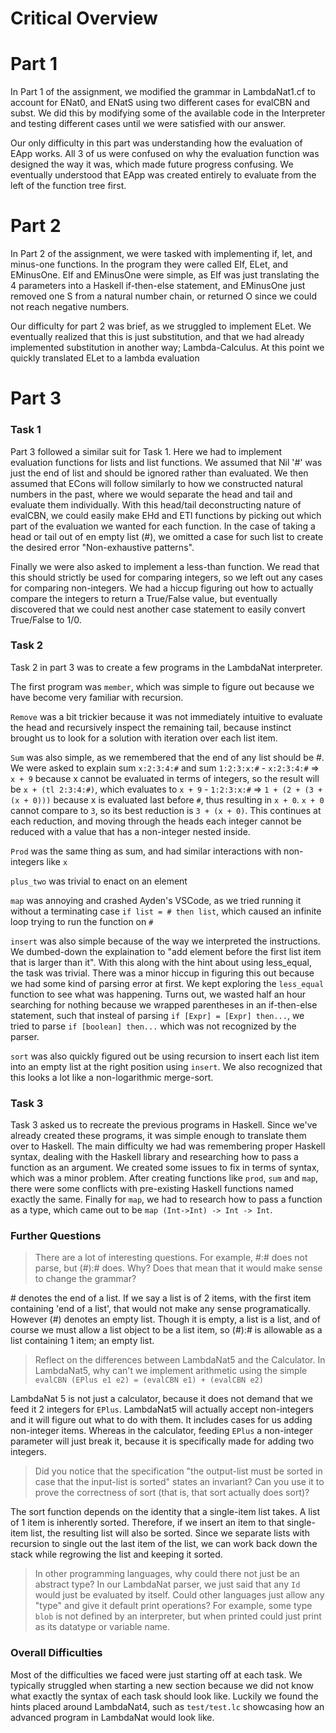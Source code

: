 # Critical Overview

# Part 1
In Part 1 of the assignment, we modified the grammar in LambdaNat1.cf to account for ENat0, and ENatS using two different cases for evalCBN and subst. We did this by modifying some of the available code in the Interpreter and testing different cases until we were satisfied with our answer. 

Our only difficulty in this part was understanding how the evaluation of EApp works. All 3 of us were confused on why the evaluation function was designed the way it was, which made future progress confusing. We eventually understood that EApp was created entirely to evaluate from the left of the function tree first.

# Part 2
In Part 2 of the assignment, we were tasked with implementing if, let, and minus-one functions. In the program they were called EIf, ELet, and EMinusOne. EIf and EMinusOne were simple, as EIf was just translating the 4 parameters into a Haskell if-then-else statement, and EMinusOne just removed one S from a natural number chain, or returned O since we could not reach negative numbers.

Our difficulty for part 2 was brief, as we struggled to implement ELet. We eventually realized that this is just substitution, and that we had already implemented substitution in another way; Lambda-Calculus. At this point we quickly translated ELet to a lambda evaluation

# Part 3
### Task 1
Part 3 followed a similar suit for Task 1. Here we had to implement evaluation functions for lists and list functions. We assumed that Nil '#' was just the end of list and should be ignored rather than evaluated. We then assumed that ECons will follow similarly to how we constructed natural numbers in the past, where we would separate the head and tail and evaluate them individually. With this head/tail deconstructing nature of evalCBN, we could easily make EHd and ETl functions by picking out which part of the evaluation we wanted for each function. In the case of taking a head or tail out of en empty list (#), we omitted a case for such list to create the desired error "Non-exhaustive patterns".

Finally we were also asked to implement a less-than function. We read that this should strictly be used for comparing integers, so we left out any cases for comparing non-integers. We had a hiccup figuring out how to actually compare the integers to return a True/False value, but eventually discovered that we could nest another case statement to easily convert True/False to 1/0.

### Task 2

Task 2 in part 3 was to create a few programs in the LambdaNat interpreter. 

The first program was `member`, which was simple to figure out because we have become very familiar with recursion. 

`Remove` was a bit trickier because it was not immediately intuitive to evaluate the head and recursively inspect the remaining tail, because instinct brought us to look for a solution with iteration over each list item.

`Sum` was also simple, as we remembered that the end of any list should be #. We were asked to explain sum `x:2:3:4:#` and sum `1:2:3:x:#`
    - `x:2:3:4:#` => `x + 9` because x cannot be evaluated in terms of integers, so the result will be `x + (tl 2:3:4:#)`, which evaluates to `x + 9`
    - `1:2:3:x:#` => `1 + (2 + (3 + (x + 0)))` because x is evaluated last before `#`, thus resulting in `x + 0`. `x + 0` cannot compare to `3`, so its best reduction is `3 + (x + 0)`. This continues at each reduction, and moving through the heads each integer cannot be reduced with a value that has a non-integer nested inside.

`Prod` was the same thing as sum, and had similar interactions with non-integers like `x`

`plus_two` was trivial to enact on an element

`map` was annoying and crashed Ayden's VSCode, as we tried running it without a terminating case `if list = # then list`, which caused an infinite loop trying to run the function on `#`

`insert` was also simple because of the way we interpreted the instructions. We dumbed-down the explaination to "add element before the first list item that is larger than it". With this along with the hint about using less_equal, the task was trivial. There was a minor hiccup in figuring this out because we had some kind of parsing error at first. We kept exploring the `less_equal` function to see what was happening. Turns out, we wasted half an hour searching for nothing because we wrapped parentheses in an if-then-else statement, such that insteal of parsing `if [Expr] = [Expr] then...`, we tried to parse `if [boolean] then...` which was not recognized by the parser.

`sort` was also quickly figured out be using recursion to insert each list item into an empty list at the right position using `insert`. We also recognized that this looks a lot like a non-logarithmic merge-sort.

### Task 3
Task 3 asked us to recreate the previous programs in Haskell. Since we've already created these programs, it was simple enough to translate them over to Haskell. The main difficulty we had was remembering proper Haskell syntax, dealing with the Haskell library and researching how to pass a function as an argument. We created some issues to fix in terms of syntax, which was a minor problem. After creating functions like `prod`, `sum` and `map`, there were some conflicts with pre-existing Haskell functions named exactly the same. Finally for `map`, we had to research how to pass a function as a type, which came out to be `map (Int->Int) -> Int -> Int`.


### Further Questions

> There are a lot of interesting questions. For example, #:# does not parse, but (#):# does. Why? Does that mean that it would make sense to change the grammar?

\# denotes the end of a list. If we say a list is of 2 items, with the first item containing 'end of a list', that would not make any sense programatically. However (#) denotes an empty list. Though it is empty, a list is a list, and of course we must allow a list object to be a list item, so (#):# is allowable as a list containing 1 item; an empty list.

> Reflect on the differences between LambdaNat5 and the Calculator. In LambdaNat5, why can't we implement arithmetic using the simple `evalCBN (EPlus e1 e2) = (evalCBN e1) + (evalCBN e2)`

LambdaNat 5 is not just a calculator, because it does not demand that we feed it 2 integers for `EPlus`. LambdaNat5 will actually accept non-integers and it will figure out what to do with them. It includes cases for us adding non-integer items. Whereas in the calculator, feeding `EPlus` a non-integer parameter will just break it, because it is specifically made for adding two integers.

> Did you notice that the specification "the output-list must be sorted in case that the input-list is sorted" states an invariant? Can you use it to prove the correctness of sort (that is, that sort actually does sort)?

The sort function depends on the identity that a single-item list takes. A list of 1 item is inherently sorted. Therefore, if we insert an item to that single-item list, the resulting list will also be sorted. Since we separate lists with recursion to single out the last item of the list, we can work back down the stack while regrowing the list and keeping it sorted.

> In other programming languages, why could there not just be an abstract type? In our LambdaNat parser, we just said that any `Id` would just be evaluated by itself. Could other languages just allow any "type" and give it default print operations? For example, some type `blob` is not defined by an interpreter, but when printed could just print as its datatype or variable name.

### Overall Difficulties
Most of the difficulties we faced were just starting off at each task. We typically struggled when starting a new section because we did not know what exactly the syntax of each task should look like. Luckily we found the hints placed around LambdaNat4, such as `test/test.lc` showcasing how an advanced program in LambdaNat would look like.

